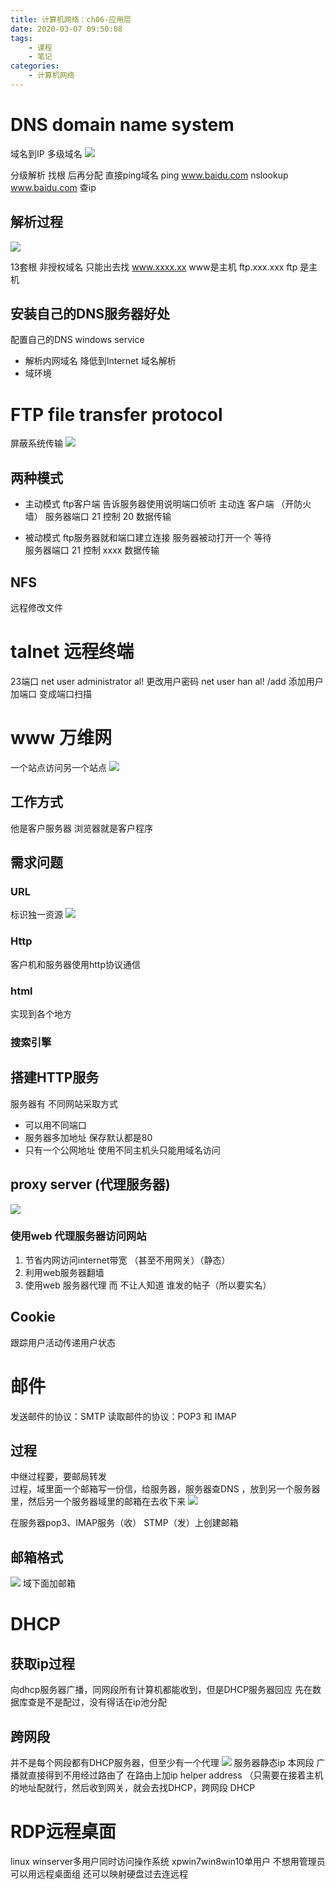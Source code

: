 ```yaml
---
title: 计算机网络：ch06-应用层
date: 2020-03-07 09:50:08
tags:
    - 课程
    - 笔记
categories: 
    - 计算机网络
---
```


# DNS domain name system
域名到IP
多级域名
![](计算机网络：ch06-应用层/1.png)


分级解析 找根 后再分配
直接ping域名 ping www.baidu.com 
nslookup www.baidu.com 查ip
## 解析过程
![](计算机网络：ch06-应用层/2.png)

13套根
非授权域名 只能出去找
www.xxxx.xx  www是主机
ftp.xxx.xxx ftp 是主机

## 安装自己的DNS服务器好处
配置自己的DNS windows service
* 解析内网域名  降低到Internet 域名解析
* 域环境



# FTP file transfer protocol
屏蔽系统传输
![](计算机网络：ch06-应用层/3.png)
## 两种模式
* 主动模式
ftp客户端 告诉服务器使用说明端口侦听 主动连 客户端  （开防火墙）
服务器端口
21 控制
20 数据传输

* 被动模式
ftp服务器就和端口建立连接
服务器被动打开一个 等待  
服务器端口
21 控制
xxxx 数据传输

## NFS 
远程修改文件

# talnet 远程终端
23端口
net user administrator al! 更改用户密码
net user han al! /add 添加用户
加端口 变成端口扫描

# www 万维网
一个站点访问另一个站点
![](计算机网络：ch06-应用层/4.png)
## 工作方式
他是客户服务器
浏览器就是客户程序

## 需求问题

### URL
标识独一资源
![](计算机网络：ch06-应用层/5.png)
### Http 
客户机和服务器使用http协议通信
### html 
实现到各个地方 
### 搜索引擎

## 搭建HTTP服务
服务器有 不同网站采取方式
*  可以用不同端口  
* 服务器多加地址 保存默认都是80
* 只有一个公网地址  使用不同主机头只能用域名访问 

## proxy server (代理服务器)
![](计算机网络：ch06-应用层/6.png)
### 使用web 代理服务器访问网站
1. 节省内网访问internet带宽 （甚至不用网关）（静态）
2. 利用web服务器翻墙
3. 使用web 服务器代理 而 不让人知道 谁发的帖子（所以要实名）

## Cookie
跟踪用户活动传递用户状态


# 邮件
发送邮件的协议：SMTP
读取邮件的协议：POP3 和 IMAP

## 过程
中继过程要，要邮局转发  
过程，域里面一个邮箱写一份信，给服务器，服务器查DNS ，放到另一个服务器里，然后另一个服务器域里的邮箱在去收下来
![](计算机网络：ch06-应用层/7.png)

在服务器pop3、IMAP服务（收） STMP（发）上创建邮箱

## 邮箱格式
![](计算机网络：ch06-应用层/8.png)
域下面加邮箱

# DHCP
## 获取ip过程
向dhcp服务器广播，同网段所有计算机都能收到，但是DHCP服务器回应
先在数据库查是不是配过，没有得话在ip池分配

## 跨网段
并不是每个网段都有DHCP服务器，但至少有一个代理
![](计算机网络：ch06-应用层/9.png)
服务器静态ip
本网段 广播就直接得到不用经过路由了 
在路由上加ip helper address （只需要在接着主机的地址配就行，然后收到网关，就会去找DHCP，跨网段 DHCP

# RDP远程桌面 
linux winserver多用户同时访问操作系统
xpwin7win8win10单用户
不想用管理员 可以用远程桌面组
还可以映射硬盘过去连远程
